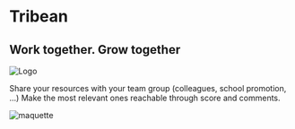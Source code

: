 # Tribean
## Work together. Grow together
![Logo](https://zupimages.net/up/23/12/nkss.png)


Share your resources with your team group (colleagues, school promotion, ...)
Make the most relevant ones reachable through score and comments.

![maquette](https://www.zupimages.net/up/23/07/bq0t.png)

